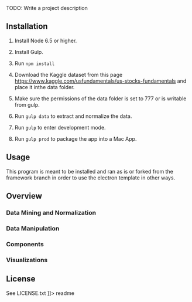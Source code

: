 <snippet>
  <content><![CDATA[
# ${1:Project Name}

TODO: Write a project description

## Installation

1. Install Node 6.5 or higher.

2. Install Gulp.

3. Run `npm install`

4. Download the Kaggle dataset from this page https://www.kaggle.com/usfundamentals/us-stocks-fundamentals and place it inthe data folder.

5. Make sure the permissions of the data folder is set to 777 or is writable from gulp.

6. Run `gulp data` to extract and normalize the data.

7. Run `gulp` to enter development mode.

8. Run `gulp prod` to package the app into a Mac App.

## Usage

This program is meant to be installed and ran as is or forked from the framework branch in order to use the electron template in other ways.

## Overview

### Data Mining and Normalization

### Data Manipulation

### Components

### Visualizations

## License

See LICENSE.txt
]]></content>
  <tabTrigger>readme</tabTrigger>
</snippet>
